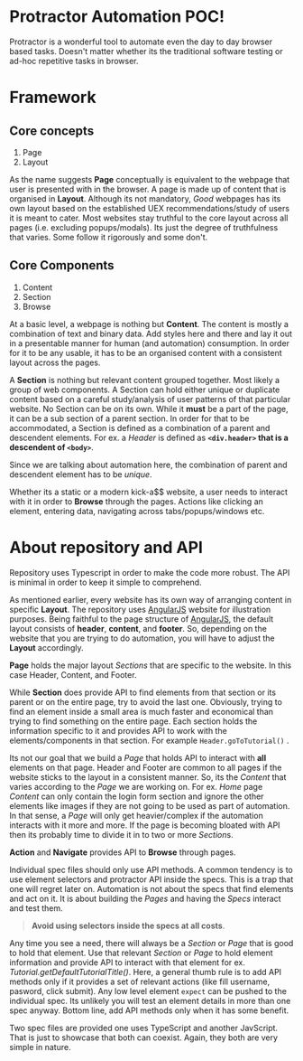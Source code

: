 
# Protractor Automation POC!  
  
Protractor is a wonderful tool to automate even the day to day browser based tasks. Doesn't matter whether its the traditional software testing or ad-hoc repetitive tasks in browser.  
  
  
# Framework  
  
## Core concepts  
  
 1. Page  
 2. Layout  
  
As the name suggests **Page** conceptually is equivalent to the webpage that user is presented with in the browser. A page is made up of content that is organised in **Layout**. Although its not mandatory, *Good* webpages has its own layout based on the established UEX recommendations/study of users it is meant to cater. Most websites stay truthful to the core layout across all pages (i.e. excluding popups/modals). Its just the degree of truthfulness that varies. Some follow it rigorously and some don't.  
  
## Core Components  
  
 1. Content  
 2. Section  
 3. Browse  
  
At a basic level, a webpage is nothing but **Content**. The content is mostly a combination of text and binary data. Add styles here and there and lay it out in a presentable manner for human (and automation) consumption. In order for it to be any usable, it has to be an organised content with a consistent layout across the pages.   
  
A **Section** is nothing but relevant content grouped together. Most likely a group of web components. A Section can hold either unique or duplicate content based on a careful study/analysis of user patterns of that particular website. No Section can be on its own. While it **must** be a part of the page, it can be a sub section of a parent section. In order for that to be accommodated, a Section is defined as a combination of a parent and descendent elements. For ex. a *Header* is defined as **`<div.header>` that is a descendent of `<body>`**.   
  
Since we are talking about automation here, the combination of parent and descendent element has to be *unique*.  
  
Whether its a static or a modern kick-a$$ website, a user needs to interact with it in order to **Browse** through the pages. Actions like clicking an element, entering data, navigating across tabs/popups/windows etc.   
  
# About repository and API  
  
Repository uses Typescript in order to make the code more robust. The API is minimal in order to keep it simple to comprehend.  
  
As mentioned earlier, every website has its own way of arranging content in specific **Layout**. The repository uses [AngularJS](https://angularjs.org/) website for illustration purposes. Being faithful to the page structure of  [AngularJS](https://angularjs.org/), the default layout consists of **header**, **content**, and **footer**. So, depending on the website that you are trying to do automation, you will have to adjust the **Layout** accordingly.  
  
**Page** holds the major layout *Sections* that are specific to the website. In this case Header, Content, and Footer.  
  
While **Section** does provide API to find elements from that section or its parent or on the entire page, try to avoid the last one. Obviously, trying to find an element inside a small area is much faster and economical than trying to find something on the entire page. Each section holds the information specific to it and provides API to work with the elements/components in that section. For example `Header.goToTutorial()` .  

Its not our goal that we build a *Page* that holds API to interact with **all** elements on that page. Header and Footer are common to all pages if the website sticks to the layout in a consistent manner.  So, its the *Content* that varies according to the *Page* we are working on. For ex. *Home* page *Content* can only contain the login form section and ignore the other elements like images if they are not going to be used as part of automation. In that sense, a *Page* will only get heavier/complex if the automation interacts with it more and more. If the page is becoming bloated with API then its probably time to divide it in to two or more *Section*s.
  
**Action** and **Navigate** provides API to **Browse** through pages.   
  
Individual spec files should only use API methods. A common tendency is to use element selectors and protractor API inside the specs. This is a trap that one will regret later on. Automation is not about the specs that find elements and act on it. It is about building the *Pages* and having the *Specs* interact and test them. 

>**Avoid using selectors inside the specs at all costs**. 

Any time you see a need, there will always be a *Section* or *Page* that is good to hold that element. Use that relevant *Section* or *Page* to hold element information and provide API to interact with that element for ex. *Tutorial.getDefaultTutorialTitle()*. Here, a general thumb rule is to add API methods only if it provides a set of relevant actions (like fill username, pasword, click submit). Any low level element `expect` can be pushed to the individual spec. Its unlikely you will test an element details in more than one spec anyway. Bottom line, add API methods only when it has some benefit.

Two spec files are provided one uses TypeScript and another JavScript. That is just to showcase that both can coexist. Again, they both are very simple in nature.
